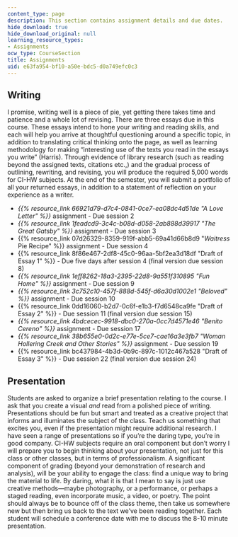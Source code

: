 ```yaml
---
content_type: page
description: This section contains assignment details and due dates.
hide_download: true
hide_download_original: null
learning_resource_types:
- Assignments
ocw_type: CourseSection
title: Assignments
uid: e63fa954-bf10-a50e-bdc5-d0a749efc0c3
---
```


Writing
-------

I promise, writing well is a piece of pie, yet getting there takes time and patience and a whole lot of revising. There are three essays due in this course. These essays intend to hone your writing and reading skills, and each will help you arrive at thoughtful questioning around a specific topic, in addition to translating critical thinking onto the page, as well as learning methodology for making “interesting use of the texts you read in the essays you write” (Harris). Through evidence of library research (such as reading beyond the assigned texts, citations etc.,) and the gradual process of outlining, rewriting, and revising, you will produce the required 5,000 words for CI-HW subjects. At the end of the semester, you will submit a portfolio of all your returned essays, in addition to a statement of reflection on your experience as a writer.

*   _{{% resource_link 66921d79-d7c4-0841-0ce7-ea08dc4d51de "A Love Letter" %}}_ assignment - Due session 2
*   _{{% resource_link 1feadcd9-3c4c-b08d-d058-2ab888d39917 "The Great Gatsby" %}}_ assignment - Due session 3
*   {{% resource_link 07d26329-8359-919f-abb5-69a41d66b8d9 "_Waitress_ Pie Recipe" %}} assignment - Due session 4
*   {{% resource_link 8f86e467-2df8-45c0-96aa-5bf2ea3d18df "Draft of Essay 1" %}} - Due five days after session 4 (final version due session 8)
*   _{{% resource_link 1eff8262-18a3-2395-22d8-9a551f310895 "Fun Home" %}}_ assignment - Due session 9
*   _{{% resource_link 3c752c10-457f-888d-545f-d6a30d1002e1 "Beloved" %}}_ assignment - Due session 10
*   {{% resource_link 0dd16060-b2d7-0c6f-e1b3-f7d6548ca9fe "Draft of Essay 2" %}} - Due session 11 (final version due session 15)
*   _{{% resource_link 4bdcecec-9918-dbc0-270a-0cc7d4571e46 "Benito Cereno" %}}_ assignment - Due session 17
*   _{{% resource_link 38b655e0-0d2c-e77e-5ce7-cae16a3e3fb7 "Woman Hollering Creek and Other Stories" %}}_ assignment - Due session 19
*   {{% resource_link bc437984-4b3d-0b9c-897c-1012c467a528 "Draft of Essay 3" %}} - Due session 22 (final version due session 24)

Presentation
------------

Students are asked to organize a brief presentation relating to the course. I ask that you create a visual _and_ read from a polished piece of writing. Presentations should be fun but smart and treated as a creative project that informs and illuminates the subject of the class. Teach us something that excites you, even if the presentation might require additional research. I have seen a range of presentations so if you’re the daring type, you’re in good company. CI-HW subjects require an oral component but don’t worry I will prepare you to begin thinking about your presentation, not just for this class or other classes, but in terms of professionalism. A significant component of grading (beyond your demonstration of research and analysis), will be your ability to engage the class: find a unique way to bring the material to life. By daring, what it is that I mean to say is just use creative methods—maybe photography, or a performance, or perhaps a staged reading, even incorporate music, a video, or poetry. The point should always be to bounce off of the class theme, then take us somewhere new but then bring us back to the text we’ve been reading together. Each student will schedule a conference date with me to discuss the 8-10 minute presentation.